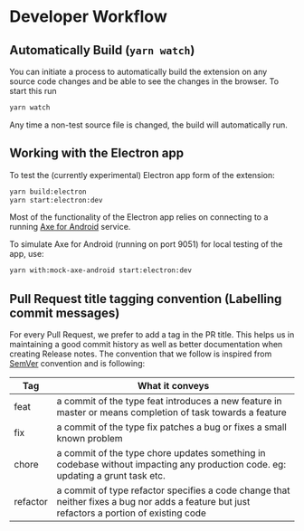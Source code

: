 <!--
Copyright (c) Microsoft Corporation. All rights reserved.
Licensed under the MIT License.
-->

# Developer Workflow

## Automatically Build (`yarn watch`)

You can initiate a process to automatically build the extension on any source code changes and be able to see the changes in the browser. To start this run

```sh
yarn watch
```

Any time a non-test source file is changed, the build will automatically run.

## Working with the Electron app

To test the (currently experimental) Electron app form of the extension:

```sh
yarn build:electron
yarn start:electron:dev
```

Most of the functionality of the Electron app relies on connecting to a running [Axe for Android](https://www.deque.com/axe/axe-for-android/) service.

To simulate Axe for Android (running on port 9051) for local testing of the app, use:

```sh
yarn with:mock-axe-android start:electron:dev
```

## Pull Request title tagging convention (Labelling commit messages)

For every Pull Request, we prefer to add a tag in the PR title. This helps us in maintaining a good commit history as well as better documentation
when creating Release notes.
The convention that we follow is inspired from [SemVer](https://semver.org/) convention and is following:

| Tag      | What it conveys                                                                                                                             |
| -------- | ------------------------------------------------------------------------------------------------------------------------------------------- |
| feat     | a commit of the type feat introduces a new feature in master or means completion of task towards a feature                                  |
| fix      | a commit of the type fix patches a bug or fixes a small known problem                                                                       |
| chore    | a commit of the type chore updates something in codebase without impacting any production code. eg: updating a grunt task etc.              |
| refactor | a commit of type refactor specifies a code change that neither fixes a bug nor adds a feature but just refactors a portion of existing code |
